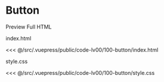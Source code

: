 # Button 

<StaticLink :href="$withBase('/code-lv00/100-button/index.html')">Preview Full HTML</StaticLink>

index.html

<<< @/src/.vuepress/public/code-lv00/100-button/index.html

style.css

<<< @/src/.vuepress/public/code-lv00/100-button/style.css
